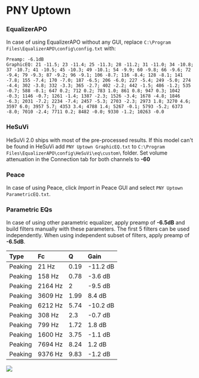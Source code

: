 # PNY Uptown

### EqualizerAPO
In case of using EqualizerAPO without any GUI, replace `C:\Program Files\EqualizerAPO\config\config.txt`
with:
```
Preamp: -6.1dB
GraphicEQ: 21 -11.5; 23 -11.4; 25 -11.3; 28 -11.2; 31 -11.0; 34 -10.8; 37 -10.7; 41 -10.5; 45 -10.3; 49 -10.1; 54 -9.9; 60 -9.8; 66 -9.6; 72 -9.4; 79 -9.3; 87 -9.2; 96 -9.1; 106 -8.7; 116 -8.4; 128 -8.1; 141 -7.8; 155 -7.4; 170 -7.0; 187 -6.5; 206 -6.0; 227 -5.4; 249 -5.0; 274 -4.4; 302 -3.8; 332 -3.3; 365 -2.7; 402 -2.2; 442 -1.5; 486 -1.2; 535 -0.7; 588 -0.1; 647 0.2; 712 0.2; 783 1.0; 861 0.8; 947 0.3; 1042 -0.3; 1146 -0.7; 1261 -1.4; 1387 -2.3; 1526 -3.4; 1678 -4.8; 1846 -6.3; 2031 -7.2; 2234 -7.4; 2457 -5.3; 2703 -2.3; 2973 1.8; 3270 4.6; 3597 6.0; 3957 5.7; 4353 3.4; 4788 1.4; 5267 -0.1; 5793 -5.2; 6373 -8.0; 7010 -2.4; 7711 0.2; 8482 -0.0; 9330 -1.2; 10263 -0.0
```

### HeSuVi
HeSuVi 2.0 ships with most of the pre-processed results. If this model can't be found in HeSuVi add
`PNY Uptown GraphicEQ.txt` to `C:\Program Files\EqualizerAPO\config\HeSuVi\eq\custom\` folder.
Set volume attenuation in the Connection tab for both channels to **-60**

### Peace
In case of using Peace, click *Import* in Peace GUI and select `PNY Uptown ParametricEQ.txt`.

### Parametric EQs
In case of using other parametric equalizer, apply preamp of **-6.5dB** and build filters manually
with these parameters. The first 5 filters can be used independently.
When using independent subset of filters, apply preamp of **-6.5dB**.

| Type    | Fc      |    Q | Gain     |
|:--------|:--------|:-----|:---------|
| Peaking | 21 Hz   | 0.19 | -11.2 dB |
| Peaking | 158 Hz  | 0.78 | -3.6 dB  |
| Peaking | 2164 Hz | 2    | -9.5 dB  |
| Peaking | 3609 Hz | 1.99 | 8.4 dB   |
| Peaking | 6212 Hz | 5.74 | -10.2 dB |
| Peaking | 308 Hz  | 2.3  | -0.7 dB  |
| Peaking | 799 Hz  | 1.72 | 1.8 dB   |
| Peaking | 1600 Hz | 3.75 | -1.1 dB  |
| Peaking | 7694 Hz | 8.24 | 1.2 dB   |
| Peaking | 9376 Hz | 9.83 | -1.2 dB  |

![](https://raw.githubusercontent.com/jaakkopasanen/AutoEq/master/results/innerfidelity/sbaf-serious/PNY%20Uptown/PNY%20Uptown.png)